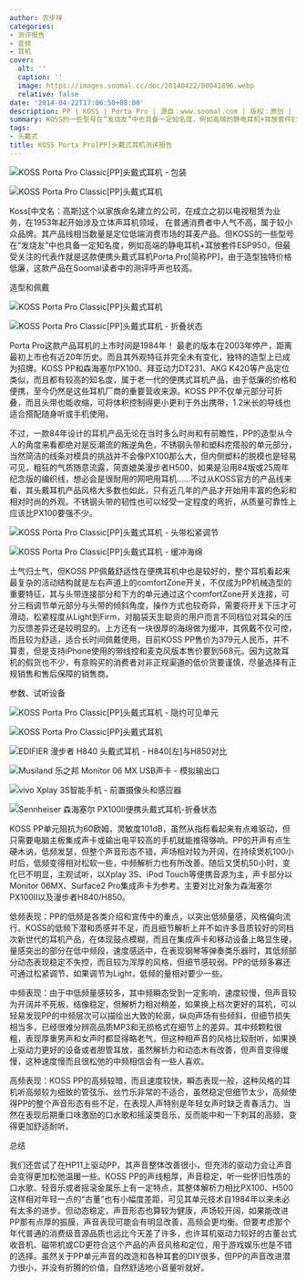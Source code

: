 ```yaml
---
author: 农步祥
categories:
- 测评报告
- 音频
- 耳机
cover:
  alt: ''
  caption: ''
  image: https://images.soomal.cc/doc/20140422/00041896.webp
  relative: false
date: '2014-04-22T17:06:50+08:00'
description: PP | KOSS | Porta Pro | 源自：www.soomal.com | 版权：原创 |  平均/总评分：08.00/248
summary: KOSS的一些型号在“发烧友”中也具备一定知名度，例如高端的静电耳机+耳放套件ESP950，但最受关注的代表作就是这款便携头戴式耳机Porta Pro[简称PP]，由于造型独特价格低廉，这款产品在Soomal读者中的测评呼声也较高，其音质表现如何？
tags:
- 头戴式
title: KOSS Porta Pro[PP]头戴式耳机测评报告
---
```


![KOSS Porta Pro Classic[PP]头戴式耳机 - 包装](https://images.soomal.cc/doc/20140316/00040878_01.webp)



![KOSS Porta Pro Classic[PP]头戴式耳机](https://images.soomal.cc/doc/20140316/00040879_01.webp)



Koss[中文名：高斯]这个以家族命名建立的公司，在成立之初以电视租赁为业务，在1953年起开始涉及立体声耳机领域， 在普通消费者中人气不高，属于较小众品牌。其产品线相当数量是定位低端消费市场的耳麦产品。但KOSS的一些型号在“发烧友”中也具备一定知名度，例如高端的静电耳机+耳放套件ESP950，但最受关注的代表作就是这款便携头戴式耳机Porta Pro[简称PP]，由于造型独特价格低廉，这款产品在Soomal读者中的测评呼声也较高。



造型和佩戴



![KOSS Porta Pro Classic[PP]头戴式耳机](https://images.soomal.cc/doc/20140316/00040883_01.webp)



![KOSS Porta Pro Classic[PP]头戴式耳机 - 折叠状态](https://images.soomal.cc/doc/20140316/00040888_01.webp)



Porta Pro这款产品耳机的上市时间是1984年！ 最老的版本在2003年停产，距离最初上市也有近20年历史。而且其外观特征并完全未有变化，独特的造型上已成为招牌。KOSS PP和森海塞尔PX100、拜亚动力DT231、AKG K420等产品定位类似，而且都有较高的知名度，属于老一代的便携式耳机产品，由于低廉的价格和便携，至今仍然是这些耳机厂商的重要营收来源。KOSS PP不仅单元部分可折叠，而且头带也能收缩，可将体积控制得更小更利于外出携带，1.2米长的导线也适合搭配随身听或手机使用。



不过，一款84年设计的耳机产品无论在当时多么时尚和有前瞻性，PP的造型从今人的角度来看都绝对是反潮流的叛逆角色，不锈钢头带和塑料疙瘩般的单元部分，当然简洁的线条对模具的挑战并不会像PX100那么大，但内侧塑料的脱模也是轻易可见，粗狂的气质随意流露，简直媲美漫步者H500，如果是沿用84版或25周年纪念版的编织线，想必会是很耐用的网吧用耳机……不过从KOSS官方的产品线来看，其头戴耳机产品风格大多数也如此，只有近几年的产品才开始用丰富的色彩和相对时尚的外观。不锈钢头带的韧性也可以经受一定程度的弯折，从质量可靠性上应该比PX100要强不少。



![KOSS Porta Pro Classic[PP]头戴式耳机 - 头带松紧调节](https://images.soomal.cc/doc/20140316/00040881_01.webp)



![KOSS Porta Pro Classic[PP]头戴式耳机 - 缓冲海绵](https://images.soomal.cc/doc/20140316/00040882_01.webp)



土气归土气，但KOSS PP佩戴舒适性在便携耳机中也是较好的，整个耳机看起来最复杂的活动结构就是左右声道上的comfortZone开关，不仅成为PP机械造型的重要特征，其与头带连接部分和下方的单元通过这个comfortZone开关连接，可分三档调节单元部分与头带的倾斜角度，操作方式也较奇异，需要将开关下压才可滑动，松紧程度从Light到Firm，对脑袋天生聪资的用户而言不同档位对耳朵的压力反馈差异还是较明显的。上方还有一块很厚的海绵做为缓冲，其佩戴不仅可控，而且较为舒适，适合长时间佩戴使用。目前KOSS PP售价为379元人民币，并不算贵，但是支持iPhone使用的带线控和麦克风版本售价要到568元。因为这款耳机的假货也不少，有意购买的消费者对非正规渠道的低价货要谨慎，尽量选择有正规销售和售后保障的销售商。



参数、试听设备



![KOSS Porta Pro Classic[PP]头戴式耳机 - 隐约可见单元](https://images.soomal.cc/doc/20140316/00040885_01.webp)



![KOSS Porta Pro Classic[PP]头戴式耳机](https://images.soomal.cc/doc/20140316/00040887_01.webp)



![EDIFIER 漫步者 H840 头戴式耳机 - H840[左]与H850对比](https://images.soomal.cc/doc/20130424/00030118_01.webp)



![Musiland 乐之邦 Monitor 06 MX USB声卡 - 模拟输出口](https://images.soomal.cc/doc/20131129/00037938_01.webp)



![vivo Xplay 3S智能手机 - 前置摄像头和感应器](https://images.soomal.cc/doc/20140121/00039803_01.webp)



![Sennheiser 森海塞尔 PX100II便携头戴式耳机-折叠状态](https://images.soomal.cc/doc/20120928/00023224_01.webp)



KOSS PP单元阻抗为60欧姆，灵敏度101dB，虽然从指标看起来有点难驱动，但只需要电脑主板集成声卡或输出电平较高的手机就能推得够响。PP的开声有点生硬木讷，低频发瑟，但整个声音形态不错，声场相对较为开阔，在持续煲机100小时后，低频变得相对松软一些，中频解析力也有所改善。随后又煲机50小时，变化已不明显，主观试听，以Xplay 3S、iPod Touch等便携音源为主，声卡部分以Monitor 06MX、Surface2 Pro集成声卡为参考。主要对比对象为森海塞尔PX100II以及漫步者H840/H850。



低频表现：PP的低频是各类介绍和宣传中的重点，以突出低频量感，风格偏向流行。KOSS的低频下潜和质感并不足，而且细节解析上并不如许多音质较好的同档次新世代的耳机产品，在体现鼓点模糊，而且在集成声卡和移动设备上略显生硬，量感突出的部分在低中频段，速度感适中，在表现钢琴等弹奏类乐器时，其低频部分动态表现稳定不失控，而且较为浑厚的风格，但细节感较弱。PP的低频多寡还可通过松紧调节，如果调节为Light，低频的量相对要少一些。



中频表现：由于中低频量感较多，其中频瞬态受到一定影响，速度较慢，但声音较为开阔并不死板，结像稳定，但解析力相对稍差，如果换上档次更好的耳机，可以轻易发现PP的中频层次可以描绘出大致的轮廓，纵向声场有些倾斜，但细节损失相当多，已经很难分辨高品质MP3和无损格式在细节上的差异。其中频颗粒很粗，表现厚重男声和女声时都显得略老气，但这种相声音的风格比较耐听，如果换上驱动力更好的设备或者胆管耳放，虽然解析力和动态木有改善，但声音变得缓慢，这种速度慢而且很松弛的中频相信会有一些人喜欢。



高频表现：KOSS PP的高频较暗，而且速度较快，瞬态表现一般，这种风格的耳机听高频较为细致的管弦乐、丝竹乐非常的不适合，虽然稳定但细节太少，高频使得PP的整个声音形态有些不足，在表现人声特别是年轻女声时缺乏青春活力。当然在表现后期重口味激励的口水歌和摇滚类音乐，反而能中和一下刺耳的高频，变得更加舒适耐听。



总结



我们还尝试了在HP11上驱动PP，其声音整体改善很小，但充沛的驱动力会让声音会变得更加松弛温暖一些。KOSS PP的声线粗厚，声音稳定，听一些怀旧性质的口水歌、轻音乐或者摇滚金属乐上有一定特点，其整体解析力相比PX100、H500这样相对年轻一点的“古董”也有小幅度差距，可见其单元技术自1984年以来未必有太多的进步。但动态稳定，声音形态也算较为健康，声场较开阔，如果能改进PP那有点厚的振膜，声音表现可能会有明显改善，高频会更均衡。但要考虑那个年代普通的消费级音源品质也远比今天差了许多，也许耳机驱动力较好的古董台式收音机、磁带机或CD更符合这个产品的声音风格和定位，用于游戏娱乐也是不错的选择。虽然关于PP单元声音的改造和各种耳套的DIY很多，但PP的声音改进潜力很小，并没有折腾的价值，自然舒适地小音量听就好。